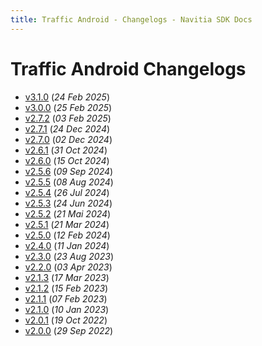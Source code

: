 ```yaml
---
title: Traffic Android - Changelogs - Navitia SDK Docs
---
```


# Traffic Android Changelogs

* [v3.1.0](releases/3.1.0/index.md) (_24 Feb 2025_)
* [v3.0.0](releases/3.0.0/index.md) (_25 Feb 2025_)
* [v2.7.2](releases/2.7.2/index.md) (_03 Feb 2025_)
* [v2.7.1](releases/2.7.1/index.md) (_24 Dec 2024_)
* [v2.7.0](releases/2.7.0/index.md) (_02 Dec 2024_)
* [v2.6.1](releases/2.6.1/index.md) (_31 Oct 2024_)
* [v2.6.0](releases/2.6.0/index.md) (_15 Oct 2024_)
* [v2.5.6](releases/2.5.6/index.md) (_09 Sep 2024_)
* [v2.5.5](releases/2.5.5/index.md) (_08 Aug 2024_)
* [v2.5.4](releases/2.5.4/index.md) (_26 Jul 2024_)
* [v2.5.3](releases/2.5.3/index.md) (_24 Jun 2024_)
* [v2.5.2](releases/2.5.2/index.md) (_21 Mai 2024_)
* [v2.5.1](releases/2.5.1/index.md) (_21 Mar 2024_)
* [v2.5.0](releases/2.5.0/index.md) (_12 Feb 2024_)
* [v2.4.0](releases/2.4.0/index.md) (_11 Jan 2024_)
* [v2.3.0](releases/2.3.0/index.md) (_23 Aug 2023_)
* [v2.2.0](releases/2.2.0/index.md) (_03 Apr 2023_)
* [v2.1.3](releases/2.1.3/index.md) (_17 Mar 2023_)
* [v2.1.2](releases/2.1.2/index.md) (_15 Feb 2023_)
* [v2.1.1](releases/2.1.1/index.md) (_07 Feb 2023_)
* [v2.1.0](releases/2.1.0/index.md) (_10 Jan 2023_)
* [v2.0.1](releases/2.0.1/index.md) (_19 Oct 2022_)
* [v2.0.0](releases/2.0.0/index.md) (_29 Sep 2022_)
